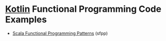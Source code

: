 # [Kotlin](https://kotlinlang.org/) Functional Programming Code Examples

- [Scala Functional Programming Patterns](https://www.amazon.com/Scala-Functional-Programming-Patterns-S-Khot/dp/1783985844) (sfpp)
